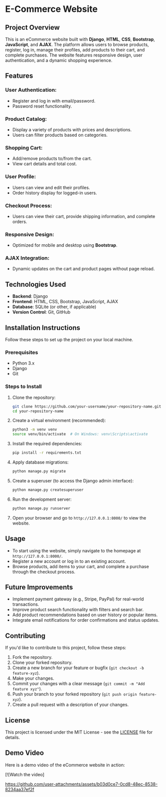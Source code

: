 # E-Commerce Website

## Project Overview

This is an eCommerce website built with **Django**, **HTML**, **CSS**, **Bootstrap**, **JavaScript**, and **AJAX**. The platform allows users to browse products, register, log in, manage their profiles, add products to their cart, and complete purchases. The website features responsive design, user authentication, and a dynamic shopping experience.

## Features

### User Authentication:
- Register and log in with email/password.
- Password reset functionality.

### Product Catalog:
- Display a variety of products with prices and descriptions.
- Users can filter products based on categories.

### Shopping Cart:
- Add/remove products to/from the cart.
- View cart details and total cost.

### User Profile:
- Users can view and edit their profiles.
- Order history display for logged-in users.

### Checkout Process:
- Users can view their cart, provide shipping information, and complete orders.

### Responsive Design:
- Optimized for mobile and desktop using **Bootstrap**.

### AJAX Integration:
- Dynamic updates on the cart and product pages without page reload.

## Technologies Used

- **Backend**: Django
- **Frontend**: HTML, CSS, Bootstrap, JavaScript, AJAX
- **Database**: SQLite (or other, if applicable)
- **Version Control**: Git, GitHub

## Installation Instructions

Follow these steps to set up the project on your local machine.

### Prerequisites

- Python 3.x
- Django
- Git

### Steps to Install

1. Clone the repository:

    ```bash
    git clone https://github.com/your-username/your-repository-name.git
    cd your-repository-name
    ```

2. Create a virtual environment (recommended):

    ```bash
    python3 -m venv venv
    source venv/bin/activate  # On Windows: venv\Scripts\activate
    ```

3. Install the required dependencies:

    ```bash
    pip install -r requirements.txt
    ```

4. Apply database migrations:

    ```bash
    python manage.py migrate
    ```

5. Create a superuser (to access the Django admin interface):

    ```bash
    python manage.py createsuperuser
    ```

6. Run the development server:

    ```bash
    python manage.py runserver
    ```

7. Open your browser and go to `http://127.0.0.1:8000/` to view the website.


## Usage

- To start using the website, simply navigate to the homepage at `http://127.0.0.1:8000/`.
- Register a new account or log in to an existing account.
- Browse products, add items to your cart, and complete a purchase through the checkout process.

## Future Improvements

- Implement payment gateway (e.g., Stripe, PayPal) for real-world transactions.
- Improve product search functionality with filters and search bar.
- Add product recommendations based on user history or popular items.
- Integrate email notifications for order confirmations and status updates.

## Contributing

If you'd like to contribute to this project, follow these steps:

1. Fork the repository.
2. Clone your forked repository.
3. Create a new branch for your feature or bugfix (`git checkout -b feature-xyz`).
4. Make your changes.
5. Commit your changes with a clear message (`git commit -m "Add feature xyz"`).
6. Push your branch to your forked repository (`git push origin feature-xyz`).
7. Create a pull request with a description of your changes.

## License

This project is licensed under the MIT License - see the [LICENSE](LICENSE) file for details.

## Demo Video

Here is a demo video of the eCommerce website in action:

[![Watch the video]

https://github.com/user-attachments/assets/b03d0ce7-0cd8-48ec-8538-8234aa37ef2f








